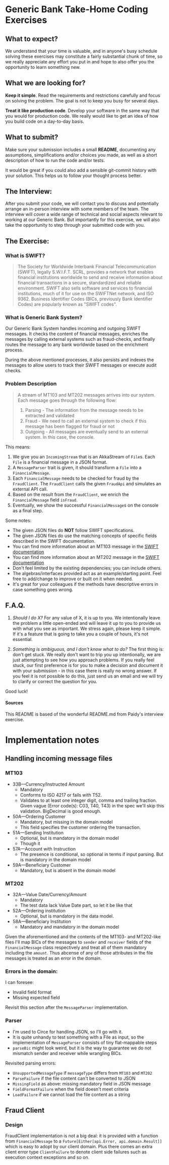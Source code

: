 # Generic Bank Take-Home Coding Exercises

## What to expect?
We understand that your time is valuable, and in anyone's busy schedule solving these exercises may constitute a fairly 
substantial chunk of time, so we really appreciate any effort you put in and hope to also offer you the opportunity
to learn something new.

## What we are looking for?
**Keep it simple**. Read the requirements and restrictions carefully and focus on solving the problem. The goal
is not to keep you busy for several days.

**Treat it like production code**. Develop your software in the same way that you would for production code. 
We really would like to get an idea of how you build code on a day-to-day basis.

## What to submit?
Make sure your submission includes a small **README**, documenting any assumptions, simplifications and/or choices 
you made, as well as a short description of how to run the code and/or tests. 

It would be great if you could also add a sensible git-commit history with your solution. This helps us to follow
your thought process better.

## The Interview:
After you submit your code, we will contact you to discuss and potentially arrange an in-person interview with 
some members of the team.
The interview will cover a wide range of technical and social aspects relevant to working at our Generic Bank. But importantly 
for this exercise, we will also take the opportunity to step through your submitted code with you.

## The Exercise:

### What is SWIFT?

> The Society for Worldwide Interbank Financial Telecommunication (SWIFT), legally S.W.I.F.T. SCRL, provides a network
> that enables financial institutions worldwide to send and receive information about financial transactions in a 
> secure, standardized and reliable environment. SWIFT also sells software and services to financial institutions, 
> much of it for use on the SWIFTNet network, and ISO 9362. Business Identifier Codes (BICs, previously Bank 
> Identifier Codes) are popularly known as "SWIFT codes".

### What is Generic Bank System?
Our Generic Bank System handles incoming and outgoing SWIFT messages. It checks the content of 
financial messages, enriches the messages by calling external systems such as fraud-checks, and finally routes
the message to any bank worldwide based on the enrichment process.

During the above mentioned processes, it also persists and indexes the messages to allow users to track their
SWIFT messages or execute audit checks.

### Problem Description

> A stream of MT103 and MT202 messages arrives into our system. Each message goes through the following flow:
> 1. Parsing  - The information from the message needs to be extracted and validated
> 2. Fraud    - We need to call an external system to check if this message has been flagged for fraud or not
> 3. Outgoing - All messages are eventually send to an external system. In this case, the console.

This means:
1. We give you an `IncomingStream` that is an AkkaStream of `File`s. Each `File` is a financial message in a JSON format.
2. A `MessageParser` trait is given, it should transform a `File` into a `FinancialMessage`.
3. Each `FinancialMessage` needs to be checked for fraud by the `FraudClient`. The `FraudClient` calls the given
`FraudApi` and simulates an external API call.
4. Based on the result from the `FraudClient`, we enrich the `FinancialMessage` field `isFraud`.
5. Eventually, we show the successful `FinancialMessage`s on the console as a final step.

Some notes:
- The given JSON files do **NOT** follow SWIFT specifications. 
- The given JSON files do use the matching concepts of specific fields described in the SWIFT documentation.
- You can find more information about an MT103 message in the [SWIFT documentation](
https://www2.swift.com/knowledgecentre/publications/us1m_20200724/1.0?topic=mt103-field-spec.htm)
- You can find more information about an MT202 message in the [SWIFT documentation](
https://www2.swift.com/knowledgecentre/publications/us2m_20200724/1.0?topic=mt202-field-spec.htm)
- Don't feel limited by the existing dependencies; you can include others.
- The algebras/interfaces provided act as an example/starting point. Feel free to add/change to improve or built on it when needed.
- It's great for your colleagues if the methods have descriptive errors in case something goes wrong.

## F.A.Q.
1) _Should I do X?_
For any value of X, it is up to you. We intentionally leave the problem a little open-ended and will leave it up to 
you to provide us with what you see as important. We stress again, please keep it simple. If it's a feature that is going to 
take you a couple of hours, it's not essential.

3) _Something is ambiguous, and I don't know what to do?_
The first thing is: don't get stuck. We really don't want to trip you up intentionally, we are just attempting to see 
how you approach problems. 
If you really feel stuck, our first preference is for you to make a decision and document it with your submission - in 
this case there is really no wrong answer. 
If you feel it is not possible to do this, just send us an email and we will try to clarify or correct the question for you.

Good luck!


#### Sources
This README is based of the wonderful README.md from Paidy's interview exercise.

# Implementation notes

## Handling incoming message files
### MT103
* 33B—Currency/Instructed Amount
  * Mandatory
  * Conforms to ISO 4217 or fails with T52.
  * Validates to at least one integer digit, comma and trailing fraction. Given vague (Error code(s): C03, T40, T43) in the spec we'll skip this validation. BigDecimal is good enough.
* 50A—Ordering Customer
  * Mandatory, but missing in the domain model
  * This field specifies the customer ordering the transaction. 
* 51A—Sending Institution
  * Optional, but is mandatory in the domain model
  * Though it 
* 57A—Account with Instruction
  * The presence is conditional, so optional in terms if input parsing. But is mandatory in the domain model
* 59A—Beneficiary Customer
  * Mandatory, but is absent in the domain model 
  
### MT202
* 32A—Value Date/Currency/Amount
  * Mandatory
  * The test data lack Value Date part, so let it be like that
* 52A—Ordering institution
  * Optional, but is mandatory in the data model.
* 58A—Beneficiary Institution
  * Mandatory and mandatory in the domain model
  
Given the aforementioned and the contents of the MT103- and MT202-like files I'll map BICs of the messages to
`sender` and `receiver` fields of the `FinancialMessage` class respectively and treat all of them mandatory including 
the `amount`. Thus abcense of any of those attributes in the file messages is treated as an error in the domain.

### Errors in the domain:
I can foresee:
* Invalid field format
* Missing expected field

Revisit this section after the `MessageParser` implementation.

### Parser
* I'm used to Circe for handling JSON, so I'll go with it.
* It is quite unhandy to test something with a File as input, so the implementation of `MessageParser` consists of tiny flat-mappable steps
* `parseBic` might look weird, but it is the way to guarantee we do not mismatch sender and receiver while wrangling BICs.

Revisited parsing errors:
* `UnsupportedMessageType` if `messageType` differs from `MT103` and `MT202`
* `ParseFailure` if the file content can't be converted to JSON
* `MissingField` as above: missing mandatory field in JSON message
* `FieldFormatFailure` when the field doesn't meet criteria
* `LoadFailure` if we cannot load the file content as a string

## Fraud Client
### Design
FraudClient implementation is not a big deal: it is provided with a function from `FinancialMessage` to a
`Future[Either[api.Error, api.domain.Result]]` which is easy to adopt by our client domain.
Plus there comes an extra client error type `ClientFailure` to denote client side failures such as execution context exceptions
and so on.

